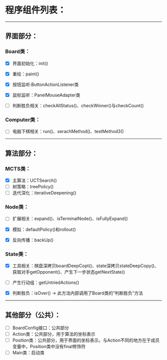 # 程序组件列表：

---

## 界面部分：

### Board类：

- [x] 界面初始化：init()

- [x] 重绘：paint()

- [x] 按钮监听:ButtonActionListener类

- [x] 鼠标监听：PanelMouseAdapter类

- [ ] 判断胜负相关：checkAllStatus()、checkWinner()与checkCount()

### Computer类：

- [ ] 电脑下棋相关：run()、serachMethod()、testMethod3()

---

## 算法部分：

### MCTS类：

- [x] 主算法：UCTSearch()
- [ ] 树策略：treePolicy()
- [ ] 迭代深化：iterativeDeepening()

### Node类：

- [ ] 扩展相关：expand()、isTerminalNode()、isFullyExpand()

- [x] 模拟：defaultPolicy()和rollout()

- [x] 反向传播：backUp()

### State类：

- [x] 工具相关：棋盘深拷贝boardDeepCopt()、state深拷贝stateDeepCopy()、获取对手getOpponent()、产生下一步状态getNextState()

- [ ] 产生行动组：getUntriedActions()

- [x] 判断胜负：isOver() -> 此方法内部调用了Board类的“判断胜负”方法

---

## 其他部分（公共）：

- [ ] BoardConfig接口：公共部分
- [ ] Action类：公共部分，用于算法的坐标表示
- [ ] Position类：公共部分，用于界面的坐标表示。与Action不同的地方在于成员变量中，Position类中没有final修饰符
- [ ] Main类：启动类